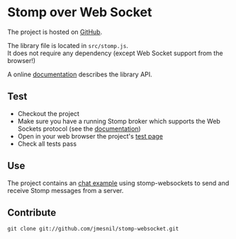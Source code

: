 # Stomp over Web Socket 

The project is hosted on [GitHub](http://github.com/jmesnil/stomp-websocket).

The library file is located in `src/stomp.js`.  
It does not require any dependency (except Web Socket support from the browser!)

A online [documentation][doc] describes the library API.

## Test

* Checkout the project
* Make sure you have a running Stomp broker which supports the Web Sockets protocol
 (see the [documentation][doc])
* Open in your web browser the project's [test page](test/index.html)
* Check all tests pass

## Use

The project contains an [chat example](example/chat/index.html) using stomp-websockets
to send and receive Stomp messages from a server.

## Contribute

    git clone git://github.com/jmesnil/stomp-websocket.git

[doc]: http://jmesnil.net/stomp-websocket/doc/